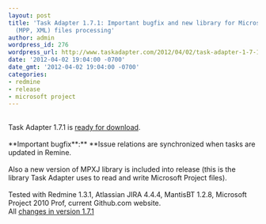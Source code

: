 ```yaml
---
layout: post
title: 'Task Adapter 1.7.1: Important bugfix and new library for Microsoft Project
  (MPP, XML) files processing'
author: admin
wordpress_id: 276
wordpress_url: http://www.taskadapter.com/2012/04/02/task-adapter-1-7-1-important-bugfix-and-new-library-for-microsoft-project-mpp-xml-files-processing/
date: '2012-04-02 19:04:00 -0700'
date_gmt: '2012-04-02 19:04:00 -0700'
categories:
- redmine
- release
- microsoft project
---
```

<div dir="ltr" trbidi="on"><br/>Task Adapter 1.7.1 is <a href="http://taskadapter.com/download">ready for download</a>.<br/><br/>**Important bugfix**:** **Issue relations are synchronized when tasks are updated in Remine.<br/><br/>Also a new version of MPXJ library is included into release (this is the library Task Adapter uses to read and write Microsoft Project files).<span style="background-color: white; color: #484848; font-family: helvetica, 'microsoft sans serif', arial, sans-serif; font-size: 13px; text-align: -webkit-auto;"><br/></span><br/>
<div>Tested with Redmine 1.3.1, Atlassian JIRA 4.4.4, MantisBT 1.2.8, Microsoft Project 2010 Prof, current Github.com website.</div>
<div>All <a href="http://www.hostedredmine.com/versions/1937">changes in version 1.7.1</a> </div></div></p>
